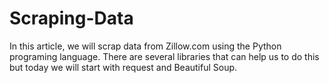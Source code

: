 # Scraping-Data
In this article, we will scrap data from Zillow.com using the Python programing language. There are several libraries that can help us to do this but today we will start with request and Beautiful Soup.
